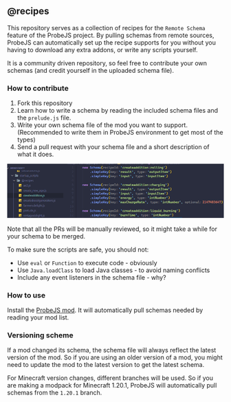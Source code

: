 ## @recipes

This repository serves as a collection of recipes for the `Remote Schema` feature of the ProbeJS project. By pulling schemas from remote sources, ProbeJS can automatically set up the recipe supports for you without you having to download any extra addons, or write any scripts yourself.

It is a community driven repository, so feel free to contribute your own schemas (and credit yourself in the uploaded schema file).

### How to contribute

1. Fork this repository
2. Learn how to write a schema by reading the included schema files and the `prelude.js` file.
3. Write your own schema file of the mod you want to support. (Recommended to write them in ProbeJS environment to get most of the types)
4. Send a pull request with your schema file and a short description of what it does.

![](asset/example.png)


Note that all the PRs will be manually reviewed, so it might take a while for your schema to be merged.

To make sure the scripts are safe, you should not:

- Use `eval` or `Function` to execute code - obviously
- Use `Java.loadClass` to load Java classes - to avoid naming conflicts
- Include any event listeners in the schema file - why?

### How to use

Install the [ProbeJS mod](https://www.curseforge.com/minecraft/mc-mods/probejs). It will automatically pull schemas needed by reading your mod list.

### Versioning scheme

If a mod changed its schema, the schema file will always reflect the latest version of the mod. So if you are using an older version of a mod, you might need to update the mod to the latest version to get the latest schema.

For Minecraft version changes, different branches will be used. So if you are making a modpack for Minecraft 1.20.1, ProbeJS will automatically pull schemas from the `1.20.1` branch.